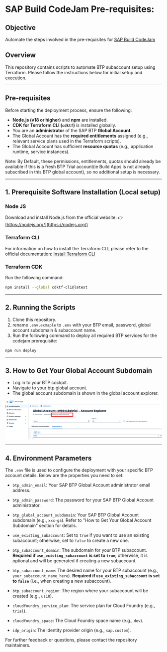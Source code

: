 # SAP Build CodeJam Pre-requisites:

## Objective
Automate the steps involved in the pre-requisites for [ SAP Build CodeJam ](https://developers.sap.com/tutorials/codejam-0-prerequisites.html)

## Overview
This repository contains scripts to automate BTP subaccount setup using Terraform. Please follow the instructions below for initial setup and execution.

---

## Pre-requisites

Before starting the deployment process, ensure the following:
- **Node.js (v18 or higher)** and **npm** are installed.
- **CDK for Terraform CLI (`cdktf`)** is installed globally.
- You are an **administrator** of the SAP BTP **Global Account**.
- The Global Account has the **required entitlements** assigned (e.g., relevant service plans used in the Terraform scripts).
- The Global Account has sufficient **resource quotas** (e.g., application runtime, service instances).

Note: By Default, these permissions, entitlements, quotas should already be available if this is a fresh BTP Trial account(ie Build Apps is not already subscribed in this BTP global account), so no additional setup is necessary.

---

## 1. Prerequisite Software Installation (Local setup)
### Node JS
Download and install Node.js from the official website: 👉 [https://nodejs.org/](https://nodejs.org/)

### Terraform CLI
For information on how to install the Terraform CLI, please refer to the official documentation: [Install Terraform CLI](https://developer.hashicorp.com/terraform/tutorials/aws-get-started/install-cli)

### Terraform CDK
Run the following command:
```sh
npm install --global cdktf-cli@latest
```

---

## 2. Running the Scripts

1. Clone this repository.
2. rename `.env.exmaple` to `.env` with your BTP email, password, global account subdomain & subaccount name.
3. Run the following command to deploy all required BTP services for the codejam prerequisite:
```sh
npm run deploy
```
---

## 3. How to Get Your Global Account Subdomain

- Log in to your BTP cockpit.
- Navigate to your btp global account.
- The global account subdomain is shown in the global account explorer.

![Subdomain Screenshot](./assets/global-account-subdomain.png)

---

## 4. Environment Parameters

   The `.env` file is used to configure the deployment with your specific BTP account details. Below are the properties you need to set:

   * `btp_admin_email`: Your SAP BTP Global Account administrator email address.

   * `btp_admin_password`: The password for your SAP BTP Global Account administrator.

   * `btp_global_account_subdomain`: Your SAP BTP Global Account subdomain (e.g., `xxx-ga`). Refer to "How to Get Your Global Account Subdomain" section for details.

   * `use_existing_subaccount`: Set to `true` if you want to use an existing subaccount; otherwise, set to `false` to create a new one.

   * `btp_subaccount_domain`: The subdomain for your BTP subaccount. **Required if `use_existing_subaccount` is set to `true`**; otherwise, it is optional and will be generated if creating a new subaccount.

   * `btp_subaccount_name`: The desired name for your BTP subaccount (e.g., `your_subaccount_name_here`). **Required if `use_existing_subaccount` is set to `false`** (i.e., when creating a new subaccount).

   * `btp_subaccount_region`: The region where your subaccount will be created (e.g., `us10`).

   * `cloudfoundry_service_plan`: The service plan for Cloud Foundry (e.g., `trial`).

   * `cloudfoundry_space`: The Cloud Foundry space name (e.g., `dev`).

   * `idp_origin`: The identity provider origin (e.g., `sap.custom`).

For further feedback or questions, please contact the repository maintainers.
